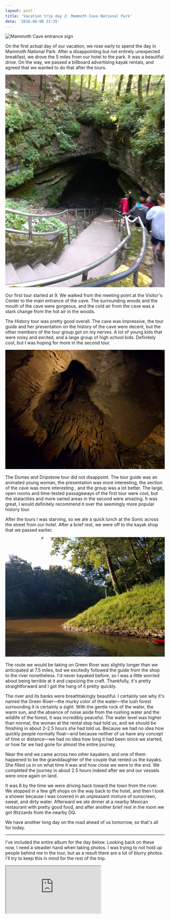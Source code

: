 ```yaml
---
layout: post
title: 'Vacation trip day 2: Mammoth Cave National Park'
date: '2016-08-08 23:35'
---
```


![Mammoth Cave entrance sign](/images/2016/08/mammoth-cave.jpg)

On the first actual day of our vacation, we rose early to spend the day in Mammoth National Park. After a disappointing but not entirely unexpected breakfast, we drove the 5 miles from our hotel to the park. It was a beautiful drive. On the way, we passed a billboard advertising kayak rentals, and agreed that we wanted to do that after the tours.

![Mouth of Mammoth Cave](/images/2016/08/mammoth-cave-mouth.jpg)

Our first tour started at 9. We walked from the meeting point at the Visitor's Center to the main entrance of the cave. The surrounding woods and the mouth of the cave were gorgeous, and the cold air from the cave was a stark change from the hot air in the woods.

The History tour was pretty good overall. The cave was impressive, the tour guide and her presentation on the history of the cave were decent, but the other members of the tour group got on my nerves. A lot of young kids that were noisy and excited, and a large group of high school kids. Definitely cool, but I was hoping for more in the second tour.

![Stalactites in Mammoth Cave](/images/2016/08/dripstones-mammoth-cave.jpg)

The Domes and Dripstone tour did not disappoint. The tour guide was an animated young woman, the presentation was more interesting, the section of the cave was more interesting , and the group was a lot better. The large, open rooms and time-tested passageways of the first tour were cool, but the stalactites and more varied areas in the second were amazing. It was great, I would definitely recommend it over the seemingly more popular history tour.

After the tours I was starving, so we ate a quick lunch at the Sonic across the street from our hotel. After a brief rest, we were off to the kayak shop that we passed earlier.

![Green River](/images/2016/08/green-river.jpg)

The route we would be taking on Green River was slightly longer than we anticipated at 7.5 miles, but we excitedly followed the guide from the shop to the river nonetheless. I'd never kayaked before, so I was a little worried about being terrible at it and capsizing the craft. Thankfully, it's pretty straightforward and I got the hang of it pretty quickly.

The river and its banks were breathtakingly beautiful. I certainly see why it's named the Green River—the murky color of the water—the lush forest surrounding it is certainly a sight. With the gentle rock of the water, the warm sun, and the absence of noise aside from the rushing water and the wildlife of the forest, it was incredibly peaceful. The water level was higher than normal, the woman at the rental stop had told us, and we should be finishing in about 2­–2.5 hours she had told us. Because we had no idea how quickly people normally float—and because neither of us have any concept of time or distance—we had no idea how long it had been since we started, or how far we had gone for almost the entire journey.

Near the end we came across two other kayakers, and one of them happened to be the granddaughter of the couple that rented us the kayaks. She filled us in on what time it was and how close we were to the end. We completed the journey in about 2.5 hours indeed after we and our vessels were once again on land.

It was 6 by the time we were driving back toward the town from the river. We stopped in a few gift shops on the way back to the hotel, and then I took a shower because I was covered in an unpleasant mixture of sunscreen, sweat, and dirty water. Afterward we ate dinner at a nearby Mexican restaurant with pretty good food, and after another brief rest in the room we got Blizzards from the nearby DQ.

We have another long day on the road ahead of us tomorrow, so that's all for today.

---

I've included the entire album for the day below. Looking back on these now, I need a steadier hand when taking photos. I was trying to not hold up people behind me in the tour, but as a result there are a lot of blurry photos. I'll try to keep this in mind for the rest of the trip.

<iframe src="https://goo.gl/photos/1Ad7kmHVS45kWjG87" />
